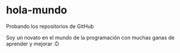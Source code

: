 # hola-mundo
Probando los repositorios de GitHub

Soy un novato en el mundo de la programación con muchas ganas de aprender y mejorar :D
